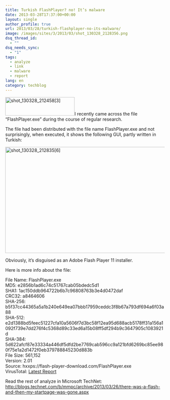 ```yaml
---
title: Turkish FlashPlayer? no! It’s malware
date: 2013-03-28T17:37:00+00:00
layout: single
author_profile: true
url: 2013/03/28/turkish-flashplayer-no-its-malware/
image: /images/sites/3/2013/03/shot_130328_2128356.png
dsq_thread_id:
  - ""
dsq_needs_sync:
  - "1"
tags:
  - analyze
  - link
  - malware
  - report
lang: en
category: techblog
---
```

[<img class="alignright size-full wp-image-6483" alt="shot_130328_212458[3]" src="/images/2013/03/shot_130328_2124583.png" width="219" height="58" />](/images/2013/03/shot_130328_2124583.png)I recently came across the file “FlashPlayer.exe” during the course of regular research.

The file had been distributed with the file name FlashPlayer.exe and not surprisingly, when executed, it shows the following GUI, partly written in Turkish:

[<img class="alignnone size-full wp-image-6485" alt="shot_130328_212835[6]" src="/images/2013/03/shot_130328_2128356.png" width="571" height="335" srcset="/images/sites/3/2013/03/shot_130328_2128356.png 571w, /images/sites/3/2013/03/shot_130328_2128356-300x176.png 300w" sizes="(max-width: 571px) 100vw, 571px" />](/images/2013/03/shot_130328_2128356.png)

Obviously, it’s disguised as an Adobe Flash Player 11 installer.

Here is more info about the file:

File Name: FlashPlayer.exe  
MD5: e2856b1ad6c74c51767cab05bdedc5d1  
SHA1: 1ac150ddb964722b6b7c96808763b3e4d0472daf  
CRC32: a8464606  
SHA-256: b5f37cc44365a5a1b240e649ea07bbb17959ceddc3f8b67a793df694a6f03a88  
SHA-512: e2d1388bd5feec51227cfa10a5606f7d3bc58f12ea95d688acb5178ff31a156a1092f739e7dd276f4c5368d89c33ed6a15b08ff5df294b9c3647905c1083921d  
SHA-384: 5d622afcf87e33334a446df5dfd2be7769cab596cc9a121bfd6269bc85ee980f75e1a2d1472f0eb379788845230d883b  
File Size: 561,152  
Version: 2.01  
Source: hxxps://flash-player-download.com/FlashPlayer.exe  
VirusTotal: <a href="http://www.virustotal.com/latest-report.html?resource=e2856b1ad6c74c51767cab05bdedc5d1" target="_blank">Latest Report</a>

Read the rest of analyze in Microsoft TechNet: <a href="http://blogs.technet.com/b/mmpc/archive/2013/03/26/there-was-a-flash-and-then-my-startpage-was-gone.aspx" target="_blank">http://blogs.technet.com/b/mmpc/archive/2013/03/26/there-was-a-flash-and-then-my-startpage-was-gone.aspx</a>